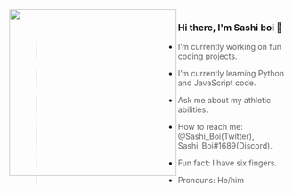 <img align="left" width="300" height="300" src="https://c.tenor.com/3dB2M5AhM1YAAAAC/wow-cool.gif">

### Hi there, I'm Sashi boi  👋

- > I’m currently working on fun coding projects.
- > I’m currently learning Python and JavaScript code.
- > Ask me about my athletic abilities.
- > How to reach me: @Sashi_Boi(Twitter), Sashi_Boi#1689(Discord).
- > Fun fact: I have six fingers.
- > Pronouns: He/him

